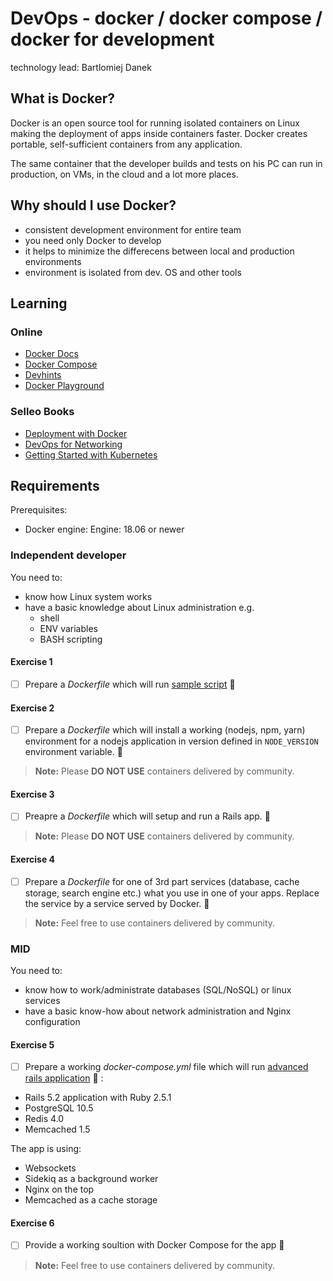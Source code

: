 # DevOps - docker / docker compose / docker for development

technology lead: Bartlomiej Danek

## What is Docker?

Docker is an open source tool for running isolated containers on Linux making the deployment of apps inside containers faster. Docker creates portable, self-sufficient containers from any application.

The same container that the developer builds and tests on his PC can run in production, on VMs, in the cloud and a lot more places.

## Why should I use Docker?

- consistent development environment for entire team
- you need only Docker to develop
- it helps to minimize the differecens between local and production environments
- environment is isolated from dev. OS and other tools

## Learning

### Online

- [Docker Docs](https://docs.docker.com/)
- [Docker Compose](https://docs.docker.com/compose/compose-file/)
- [Devhints](https://devhints.io/docker)
- [Docker Playground](https://labs.play-with-docker.com)

### Selleo Books

- [Deployment with Docker](https://docs.zoho.eu/ws/pulse/file/3szsc1d6e4e923f554fa4b0a57a58a445c96c)
- [DevOps for Networking](https://docs.zoho.eu/ws/pulse/file/3szsc854d03dc0bb3403a8d7436ddea2079ad)
- [Getting Started with Kubernetes](https://docs.zoho.eu/ws/pulse/file/3szsce8675e16a21d4a79a00a5645e0f34b3c)

## Requirements

Prerequisites:

- Docker engine: Engine: 18.06 or newer

### Independent developer

You need to:

- know how Linux system works
- have a basic knowledge about Linux administration e.g.
  - shell
  - ENV variables
  - BASH scripting

#### Exercise 1

- [ ] Prepare a *Dockerfile* which will run [sample script](docker/exercises/sample_script) :small_blue_diamond:

#### Exercise 2

- [ ] Prepare a *Dockerfile* which will install a working (nodejs, npm, yarn) environment for a nodejs application in version defined in `NODE_VERSION` environment variable. :small_blue_diamond:

> **Note:**
> Please **DO NOT USE** containers delivered by community.

#### Exercise 3

- [ ] Preapre a *Dockerfile* which will setup and run a Rails app. :small_blue_diamond:


> **Note:**
> Please **DO NOT USE** containers delivered by community.

#### Exercise 4

- [ ] Prepare a *Dockerfile* for one of 3rd part services (database, cache storage, search engine etc.) what you use in one of your apps.
Replace the service by a service served by Docker. :small_blue_diamond:

> **Note:**
> Feel free to use containers delivered by community.

### MID

You need to:

- know how to work/administrate databases (SQL/NoSQL) or linux services
- have a basic know-how about network administration and Nginx configuration

#### Exercise 5

- [ ] Prepare a working *docker-compose.yml* file which will run [advanced rails application](docker/exercises/sample_app) :small_orange_diamond: :

* Rails 5.2 application with Ruby 2.5.1
* PostgreSQL 10.5
* Redis 4.0
* Memcached 1.5

The app is using:

* Websockets
* Sidekiq as a background worker
* Nginx on the top
* Memcached as a cache storage

#### Exercise 6

- [ ] Provide a working soultion with Docker Compose for the app :small_orange_diamond:

> **Note:**
> Feel free to use containers delivered by community.
